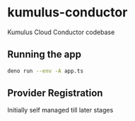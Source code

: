 # kumulus-conductor

Kumulus Cloud Conductor codebase

## Running the app

```bash
deno run --env -A app.ts
```

## Provider Registration

Initially self managed till later stages
